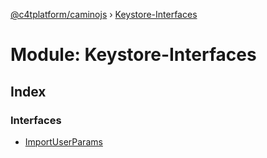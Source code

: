 [@c4tplatform/caminojs](../api.md) › [Keystore-Interfaces](keystore_interfaces.md)

# Module: Keystore-Interfaces

## Index

### Interfaces

* [ImportUserParams](../interfaces/keystore_interfaces.importuserparams.md)
